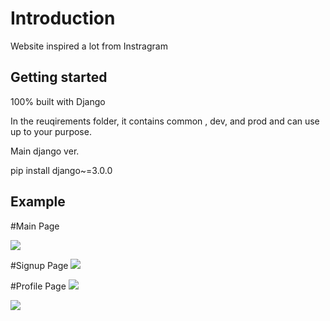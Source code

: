 # Introduction

Website inspired a lot from Instragram

## Getting started

100% built with Django

In the reuqirements folder, it contains common , dev, and prod and can use up to your purpose.

Main django ver.

pip install django~=3.0.0

## Example

#Main Page

<img src="https://user-images.githubusercontent.com/96777346/195827158-c7852352-e1f5-4121-a80a-5e8f0f8c6109.PNG">

#Signup Page
<img src="https://user-images.githubusercontent.com/96777346/195827167-b0f017aa-428c-4fb9-b4b3-3c23be5cc8a4.PNG">

#Profile Page
<img src="https://user-images.githubusercontent.com/96777346/195827169-2cd37927-58b8-4b24-a913-bd413aafb8a9.PNG">

<img src="https://user-images.githubusercontent.com/96777346/179358063-5086d5d5-726b-4b25-9fc0-d982ac63537a.PNG">
